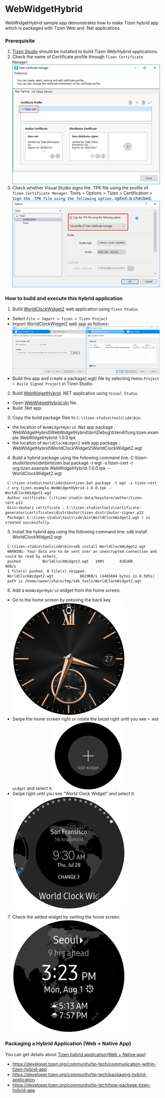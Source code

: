 # WebWidgetHybrid #

WebWidgetHybrid sample app demonstrates how to make Tizen hybrid app which is packaged with Tizen Web and .Net applications.

### Prerequisite
 1. [Tizen Studio](https://developer.tizen.org/development/tizen-studio/download) should be installed to build Tizen Web/Hybrid applications.
 2. Check the name of Certificate profile through `Tizen Certificate Manager`
   ![main page](./WebWidgetHybrid_TizenCertManager.png)
 3. Check whether Visual Studio signs the .TPK file using the profile of `Tizen Certificate Manager`.
  Tools > Options > Tizen > Certification > `Sign the .TPK file using the following option.` option is checked.
   ![main page](./WebWidgetHybrid_VisualStudio.png)

### How to build and execute this hybrid application

1. Build [WorldClockWidget2](https://github.com/Samsung/Tizen-CSharp-Samples/tree/master/Wearable/WebWidgetHybrid/WorldClockWidget2) web application using `Tizen Studio`.
 - Select `File > Import > Tizen > Tizen Project`
 - Import WorldClockWidget2 web app as follows:
   ![main page](./WebWidgetHybrid_import-web-app.png) 
 - Build this app and create a package(.wgt) file by selecting menu `Project > Build Signed Project` in Tizen Studio.

2. Build [WebWidgetHybrid](https://github.com/Samsung/Tizen-CSharp-Samples/tree/master/Wearable/WebWidgetHybrid/WebWidgetHybrid) .NET application using `Visual Studio`.
 - Open [WebWidgetHybrid.sln](https://github.com/Samsung/Tizen-CSharp-Samples/blob/master/Wearable/WebWidgetHybrid/WebWidgetHybrid.sln) file.
 - Build .Net app.

3. Copy the build package files to `C:\tizen-studio\tools\ide\bin`.
 - the location of `WebWidgetHybrid` .Net app package  : WebWidgetHybrid\WebWidgetHybrid\bin\Debug\tizen40\org.tizen.example.WebWidgetHybrid-1.0.0.tpk
 - the location of `WorldClockWidget2` web app package : WebWidgetHybrid\WorldClockWidget2\WorldClockWidget2.wgt

4. Build a hybrid package using the following command line.
  C:\tizen-studio\tools\ide\bin\tizen.bat package -t wgt -s tizen-cert -r org.tizen.example.WebWidgetHybrid-1.0.0.tpk -- WorldClockWidget2.wgt

  ```
   C:\tizen-studio\tools\ide\bin>tizen.bat package -t wgt -s tizen-cert -r org.tizen.example.WebWidgetHybrid-1.0.0.tpk -- WorldClockWidget2.wgt
   Author certficate: C:/tizen-studio-data/keystore/author/tizen-cert.p12
   Distributor1 certificate : C:\tizen-studio\tools\certificate-generator\certificates\distributor\tizen-distributor-signer.p12
   Package( C:\tizen-studio\tools\ide\bin\WorldClockWidget2.wgt ) is created successfully.
  ```

5. Install the hybrid app using the following command line:
  sdb install WorldClockWidget2.wgt

  ```
   C:\tizen-studio\tools\ide\bin>sdb install WorldClockWidget2.wgt
   WARNING: Your data are to be sent over an unencrypted connection and could be read by others.
   pushed          WorldClockWidget2.wgt   100%       4361KB           0KB/s
   1 file(s) pushed. 0 file(s) skipped.
   WorldClockWidget2.wgt            8629KB/s (4465694 bytes in 0.505s)
   path is /home/owner/share/tmp/sdk_tools/WorldClockWidget2.wgt
  ```

6. Add a `WebWidgetHybrid` widget from the home screen.
 - Go to the home screen by pressing the back key.
   ![main page](./WebWidgetHybrid_HomeScreen.png)
 - Swipe the home screen right or rotate the bezel right until you see `+ Add widget` and select it.
   ![main page](./WebWidgetHybrid_AppWidget.png)
 - Swipe right until you see "World Clock Widget" and select it.
   ![main page](./WebWidgetHybrid_WorldClockWidget2.png)

7. Check the added widget by switing the home screen.
   ![main page](./WebWidgetHybrid_AddedWidget.png)


### Packaging a Hybrid Application (Web + Native App)
You can get details about [Tizen hybrid application(Web + Native app)](https://developer.tizen.org/category/tags/hybrid-application)
 - https://developer.tizen.org/community/tip-tech/communication-within-tizen-hybrid-app
 - https://developer.tizen.org/community/tip-tech/packaging-hybrid-application
 - https://developer.tizen.org/community/tip-tech/how-package-tizen-hybrid-app

